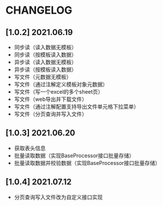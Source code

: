 # CHANGELOG

## [1.0.2] 2021.06.19

* 同步读（读入数据无模板）
* 同步读（按模板读入数据）
* 异步读（读入数据无模板）
* 异步读（按模板读入数据）
* 写文件（元数据无模板）
* 写文件（通过注解定义模板对象元数据）
* 写文件（写一个excel的多个sheet页）
* 写文件（web导出并下载文件）
* 写文件（通过注解配置支持导出文件单元格下拉菜单）
* 写文件（分页查询并写入文件）

## [1.0.3] 2021.06.20

* 获取表头信息
* 批量读取数据（实现BaseProcessor接口批量存储）
* 批量读取数据并校验数据（实现BaseProcessor接口批量存储）

## [1.0.4] 2021.07.12

* 分页查询写入文件改为自定义接口实现